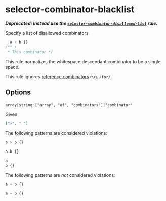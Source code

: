 # selector-combinator-blacklist

**_Deprecated: Instead use the [`selector-combinator-disallowed-list`](../selector-combinator-disallowed-list/README.md) rule._**

Specify a list of disallowed combinators.

<!-- prettier-ignore -->
```css
  a + b {}
/** ↑
 * This combinator */
```

This rule normalizes the whitespace descendant combinator to be a single space.

This rule ignores [reference combinators](https://www.w3.org/TR/selectors4/#idref-combinators) e.g. `/for/`.

## Options

`array|string`: `["array", "of", "combinators"]|"combinator"`

Given:

```json
[">", " "]
```

The following patterns are considered violations:

<!-- prettier-ignore -->
```css
a > b {}
```

<!-- prettier-ignore -->
```css
a b {}
```

<!-- prettier-ignore -->
```css
a
b {}
```

The following patterns are _not_ considered violations:

<!-- prettier-ignore -->
```css
a + b {}
```

<!-- prettier-ignore -->
```css
a ~ b {}
```
